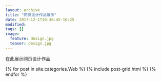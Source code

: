 ```yaml
---
layout: archive
title: "网页设计作品展示"
date: 2017-12-1T10:36:45-16:25
modified:
tags: []
image: 
  feature: design.jpg
  teaser: design.jpg
---
```


在此展示网页设计作品

<div class="tiles">
{% for post in site.categories.Web %}
  {% include post-grid.html %}
{% endfor %}
</div><!-- /.tiles 把所有categories 有 Web 的列出来-->
